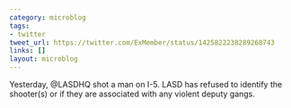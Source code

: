 ```yaml
---
category: microblog
tags:
- twitter
tweet_url: https://twitter.com/ExMember/status/1425822238289268743
links: []
layout: microblog
---
```

Yesterday, @LASDHQ shot a man on I-5. LASD has refused to identify the shooter(s) or if they are associated with any violent deputy gangs.

